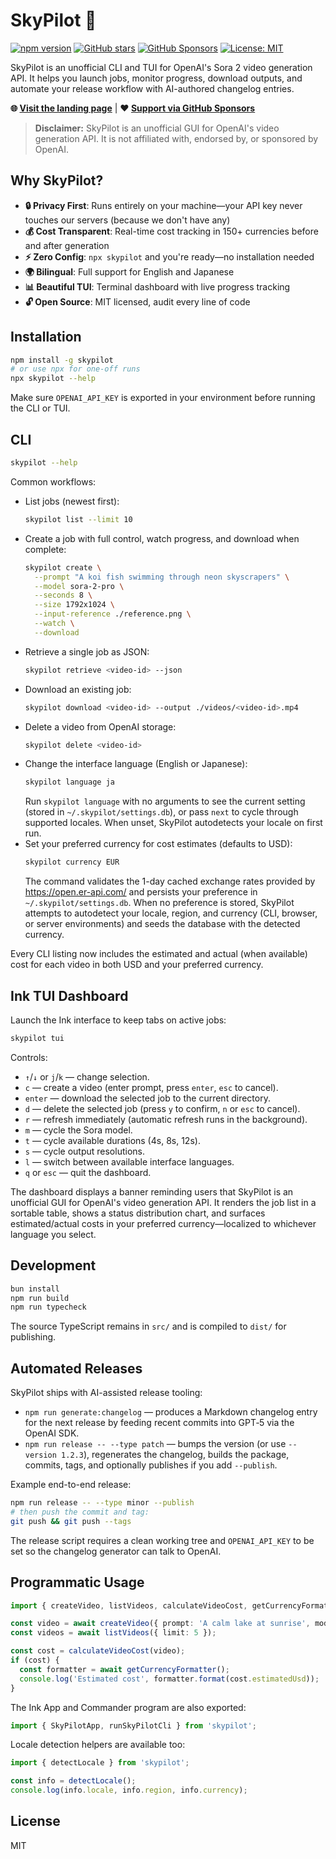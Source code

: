 # SkyPilot 🚁

[![npm version](https://img.shields.io/npm/v/skypilot.svg)](https://www.npmjs.com/package/skypilot)
[![GitHub stars](https://img.shields.io/github/stars/gunta/skypilot?style=social)](https://github.com/gunta/skypilot)
[![GitHub Sponsors](https://img.shields.io/github/sponsors/gunta?style=social)](https://github.com/sponsors/gunta)
[![License: MIT](https://img.shields.io/badge/License-MIT-blue.svg)](LICENSE)

SkyPilot is an unofficial CLI and TUI for OpenAI's Sora 2 video generation API. It helps you launch jobs, monitor progress, download outputs, and automate your release workflow with AI-authored changelog entries.

**🌐 [Visit the landing page](https://gunta.github.io/skypilot)** | **❤️ [Support via GitHub Sponsors](https://github.com/sponsors/gunta)**

> **Disclaimer:** SkyPilot is an unofficial GUI for OpenAI's video generation API. It is not affiliated with, endorsed by, or sponsored by OpenAI.

## Why SkyPilot?

- **🔒 Privacy First**: Runs entirely on your machine—your API key never touches our servers (because we don't have any)
- **💰 Cost Transparent**: Real-time cost tracking in 150+ currencies before and after generation
- **⚡ Zero Config**: `npx skypilot` and you're ready—no installation needed
- **🌍 Bilingual**: Full support for English and Japanese
- **📊 Beautiful TUI**: Terminal dashboard with live progress tracking
- **🔓 Open Source**: MIT licensed, audit every line of code

## Installation

```bash
npm install -g skypilot
# or use npx for one-off runs
npx skypilot --help
```

Make sure `OPENAI_API_KEY` is exported in your environment before running the CLI or TUI.

## CLI

```bash
skypilot --help
```

Common workflows:

- List jobs (newest first):
  ```bash
  skypilot list --limit 10
  ```
- Create a job with full control, watch progress, and download when complete:
  ```bash
  skypilot create \
    --prompt "A koi fish swimming through neon skyscrapers" \
    --model sora-2-pro \
    --seconds 8 \
    --size 1792x1024 \
    --input-reference ./reference.png \
    --watch \
    --download
  ```
- Retrieve a single job as JSON:
  ```bash
  skypilot retrieve <video-id> --json
  ```
- Download an existing job:
  ```bash
  skypilot download <video-id> --output ./videos/<video-id>.mp4
  ```
- Delete a video from OpenAI storage:
  ```bash
  skypilot delete <video-id>
  ```
- Change the interface language (English or Japanese):
  ```bash
  skypilot language ja
  ```
  Run `skypilot language` with no arguments to see the current setting (stored in `~/.skypilot/settings.db`), or pass `next` to cycle through supported locales. When unset, SkyPilot autodetects your locale on first run.
- Set your preferred currency for cost estimates (defaults to USD):
  ```bash
  skypilot currency EUR
  ```
  The command validates the 1-day cached exchange rates provided by https://open.er-api.com/ and persists your preference in `~/.skypilot/settings.db`. When no preference is stored, SkyPilot attempts to autodetect your locale, region, and currency (CLI, browser, or server environments) and seeds the database with the detected currency.

Every CLI listing now includes the estimated and actual (when available) cost for each video in both USD and your preferred currency.

## Ink TUI Dashboard

Launch the Ink interface to keep tabs on active jobs:

```bash
skypilot tui
```

Controls:

- `↑`/`↓` or `j`/`k` — change selection.
- `c` — create a video (enter prompt, press `enter`, `esc` to cancel).
- `enter` — download the selected job to the current directory.
- `d` — delete the selected job (press `y` to confirm, `n` or `esc` to cancel).
- `r` — refresh immediately (automatic refresh runs in the background).
- `m` — cycle the Sora model.
- `t` — cycle available durations (4s, 8s, 12s).
- `s` — cycle output resolutions.
- `l` — switch between available interface languages.
- `q` or `esc` — quit the dashboard.

The dashboard displays a banner reminding users that SkyPilot is an unofficial GUI for OpenAI's video generation API. It renders the job list in a sortable table, shows a status distribution chart, and surfaces estimated/actual costs in your preferred currency—localized to whichever language you select.

## Development

```bash
bun install
npm run build
npm run typecheck
```

The source TypeScript remains in `src/` and is compiled to `dist/` for publishing.

## Automated Releases

SkyPilot ships with AI-assisted release tooling:

- `npm run generate:changelog` — produces a Markdown changelog entry for the next release by feeding recent commits into GPT‑5 via the OpenAI SDK.
- `npm run release -- --type patch` — bumps the version (or use `--version 1.2.3`), regenerates the changelog, builds the package, commits, tags, and optionally publishes if you add `--publish`.

Example end-to-end release:

```bash
npm run release -- --type minor --publish
# then push the commit and tag:
git push && git push --tags
```

The release script requires a clean working tree and `OPENAI_API_KEY` to be set so the changelog generator can talk to OpenAI.

## Programmatic Usage

```ts
import { createVideo, listVideos, calculateVideoCost, getCurrencyFormatter } from 'skypilot';

const video = await createVideo({ prompt: 'A calm lake at sunrise', model: 'sora-2' });
const videos = await listVideos({ limit: 5 });

const cost = calculateVideoCost(video);
if (cost) {
  const formatter = await getCurrencyFormatter();
  console.log('Estimated cost', formatter.format(cost.estimatedUsd));
}
```

The Ink App and Commander program are also exported:

```ts
import { SkyPilotApp, runSkyPilotCli } from 'skypilot';
```

Locale detection helpers are available too:

```ts
import { detectLocale } from 'skypilot';

const info = detectLocale();
console.log(info.locale, info.region, info.currency);
```

## License

MIT
